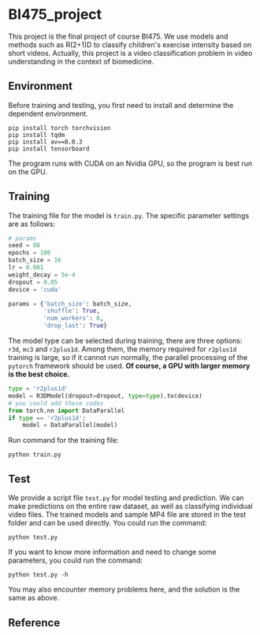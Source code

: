 # BI475_project
This project is the final project of course BI475. We use models and methods such as R(2+1)D to classify children's exercise intensity based on short videos. Actually, this project is a video classification problem in video understanding in the context of biomedicine.

## Environment

Before training and testing, you first need to install and determine the dependent environment.

```shell
pip install torch torchvision
pip install tqdm
pip install av==8.0.3
pip install tensorboard
```

The program runs with CUDA on an Nvidia GPU, so the program is best run on the GPU.

## Training

The training file for the model is `train.py`. The specific parameter settings are as follows:

```python
# params
seed = 88
epochs = 100
batch_size = 16
lr = 0.001
weight_decay = 5e-4
dropout = 0.05
device = 'cuda'

params = {'batch_size': batch_size,
          'shuffle': True,
          'num_workers': 6,
          'drop_last': True}
```

The model type can be selected during training, there are three options: `r3d`, `mc3` and `r2plus1d`. Among them, the memory required for `r2plus1d` training is large, so if it cannot run normally, the parallel processing of the `pytorch` framework should be used. **Of course, a GPU with larger memory is the best choice.**

```python
type = 'r2plus1d'
model = R3DModel(dropout=dropout, type=type).to(device)
# you could add these codes 
from torch.nn import DataParallel
if type == 'r2plus1d':
    model = DataParallel(model)
```

Run command for the training file:

```shell
python train.py
```

## Test

We provide a script file `test.py` for model testing and prediction. We can make predictions on the entire raw dataset, as well as classifying individual video files. The trained models and sample MP4 file are stored in the test folder and can be used directly. You could run the command:

```shell
python test.py
```

If you want to know more information and need to change some parameters, you could run the command:

```shell
python test.py -h
```

You may also encounter memory problems here, and the solution is the same as above.

## Reference

[^ 1]: Tran, Du, et al. "A closer look at spatiotemporal convolutions for action recognition." *Proceedings of the IEEE conference on Computer Vision and Pattern Recognition*. 2018.
